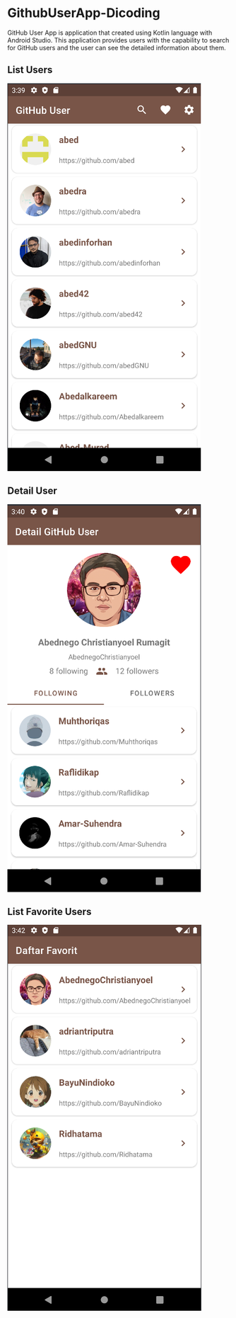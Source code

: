 # GithubUserApp-Dicoding

GitHub User App is application that created using Kotlin language with Android Studio. This application provides users with the capability to search for GitHub users and the user can see the detailed information about them.

## List Users
<img src="assets/List Users - Github App.png">

## Detail User
<img src="assets/Detail User - Github App.png">

## List Favorite Users
<img src="assets/List Favorit Users - Github App.png">
